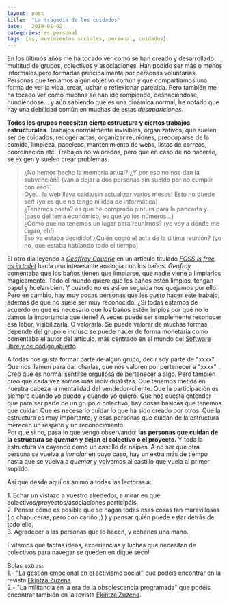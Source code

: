 ```yaml
---
layout: post
title:  "La tragedia de los cuidados"
date:   2019-01-02
categories: es personal
tags: [es, movimientos sociales, personal, cuidados]
---
```


En los últimos años me ha tocado ver como se han creado y desarrollado multitud de grupos, colectivos y asociaciones. Han podido ser más o menos informales pero formadas principalmente por personas voluntarias. Personas que teníamos algún objetivo común y que compartíamos una forma de ver la vida, crear, luchar o reflexionar parecida. Pero también me ha tocado ver como muchos se han ido rompiendo, deshaciéndose, hundiéndose... y aún sabiendo que es una dinámica normal, he notado que hay una debilidad común en muchas de estas <em>desapariciones</em>.

<p><strong>Todos los grupos necesitan cierta estructura y ciertos trabajos estructurales</strong>. Trabajos normalmente invisibles, organizativos, que suelen ser de cuidados, recoger actas, organizar reuniones, preocuparse de la comida, limpieza, papeleos, mantenimiento de webs, listas de correos, coordinación etc. Trabajos no valorados, pero que en caso de no hacerse, se exigen y suelen crear problemas.</p>
<blockquote><p>¿No hemos hecho la memoria anual? ¿Y por eso no nos dan la subvención? (van a dejar a dos personas sin sueldo por no cumplir con eso?)<br>
Oye... la web lleva caída/sin actualizar varios meses! Esto no puede ser! (yo es que no tengo ni idea de informática)<br>
¿Tenemos pasta? es que he comprado pintura para la pancarta y.... (paso del tema económico, es que yo los números...)<br>
¿Cómo que no tenemos un lugar para reunirnos? (yo voy a dónde me digan, eh!)<br>
Eso ya estaba decidido! ¿Quién cogió el acta de la última reunión? (yo no, que estaba hablando todo el tiempo)</p></blockquote>
<p>El otro día leyendo a<em> <a href="https://unhandledexpression.com/about.html" target="_blank" rel="noopener">Geoffroy Couprie</a> </em>en un artículo titulado <em><a href="https://unhandledexpression.com/general/2018/11/27/foss-is-free-as-in-toilet.html" target="_blank" rel="noopener">FOSS is free as in toilet</a></em> hacía una interesante analogía con los baños.<em> Geofroy</em> comentaba que los baños tienen que limpiarse, que nadie viene a limpiarlos mágicamente. Todo el mundo quiere que los baños estén limpios, tengan papel y huelan bien. Y cuando no es así en seguida nos quejamos por ello.<br>
Pero en cambio, hay muy pocas personas que les <em>guste</em> hacer este trabajo, además de que no suele ser muy reconocido. ¿Si todas estamos de acuerdo en que es necesario que los baños estén limpios por qué no le damos la importancia que tiene? A veces puede ser simplemente reconocer esa labor, visibilizarla. O valorarla. Se puede valorar de muchas formas, depende del grupo e incluso se puede hacer de forma monetaria como comentaba el autor del artículo, más centrado en el mundo del <a href="https://es.wikipedia.org/wiki/Software_libre_y_de_c%C3%B3digo_abierto" target="_blank" rel="noopener">Software libre y de código abierto</a>.</p>
<p>A todas nos gusta formar parte de algún grupo, decir soy parte de "xxxx" . Que nos llamen para dar charlas, que nos valoren por pertenecer a "xxxx" . Creo que es normal sentirse orgullosa de pertenecer a algo. Pero también creo que cada vez somos más individualistas. Que tenemos metida en nuestra cabeza la mentalidad del vendedor-cliente. Que la participación es siempre cuando yo puedo y cuando yo quiero. Que nos cuesta entender que para ser parte de un grupo o colectivo, hay cosas básicas que tenemos que cuidar. Que es necesario cuidar lo que ha sido creado por otros. Que la estructura es muy importante, y esas personas que cuidan de la estructura merecen un respeto y un reconocimiento.<br>
Por que si no, pasa lo que vengo observando: <strong>las personas que cuidan de la estructura se <em>queman</em> y dejan el colectivo o el proyecto.</strong> Y toda la estructura va cayendo como un castillo de naipes. A no ser que otra persona se vuelva a <em>inmolar</em> en cuyo caso, hay un extra más de tiempo hasta que se vuelva a <em>quemar</em> y volvamos al castillo que vuela al primer soplido.</p>
<p>Así que desde aquí os animo a todas las lectoras a:</p>
<p>1. Echar un vistazo a vuestro alrededor, a mirar en qué colectivos/proyectos/asociaciones participáis,<br>
2. Pensar cómo es posible que se hagan todas esas cosas tan maravillosas ( o chapuceras, pero con cariño ;) ) y pensar quién puede estar detrás de todo ello,<br>
3. Agradecer a las personas que lo hacen, y echarles una mano.</p>
<p>Evitemos que tantas ideas, experiencias y luchas que necesitan de colectivos para navegar se queden en dique seco!</p>
<p>Bolas extras:<br>
1.- <a href="https://www.nodo50.org/ekintza/eu/2018/la-gestion-emocional-en-el-activismo-social/"> "La gestión emocional en el activismo social"</a> que podéis encontrar en la revista <a href="https://www.nodo50.org/ekintza/">Ekintza Zuzena</a>.<br>
2.- <a>"La militancia en la era de la obsolescencia programada"</a> que podéis encontrar también en la revista <a href="https://www.nodo50.org/ekintza/">Ekintza Zuzena</a>.</p>
